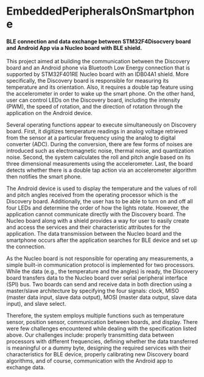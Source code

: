 # EmbeddedPeripheralsOnSmartphone
#### BLE connection and data exchange between STM32F4Disocvery board and Android App via a Nucleo board with BLE shield.

This project aimed at building the communication between the Discovery board and an Android phone via Bluetooth Low Energy connection that is supported by STM32F401RE Nucleo board with an IDB04A1 shield. More specifically, the Discovery board is responsible for measuring its temperature and its orientation. Also, it requires a double tap feature using the accelerometer in order to wake up the smart phone. On the other hand, user can control LEDs on the Discovery board, including the intensity (PWM), the speed of rotation, and the direction of rotation through the application on the Android device.

Several operating functions appear to execute simultaneously on Discovery board. First, it digitizes temperature readings in analog voltage retrieved from the sensor at a particular frequency using the analog to digital converter (ADC). During the conversion, there are few forms of noises are introduced such as electromagnetic noise, thermal noise, and quantization noise. Second, the system calculates the roll and pitch angle based on its three dimensional measurements using the accelerometer. Last, the board detects whether there is a double tap action via an accelerometer algorithm then notifies the smart phone.

The Android device is used to display the temperature and the values of roll and pitch angles received from the operating processor which is the Discovery board. Additionally, the user has to be able to turn on and off all four LEDs and determine the order of how the lights rotate. However, the application cannot communicate directly with the Discovery board. The Nucleo board along with a shield provides a way for user to easily create and access the services and their characteristic attributes for the application. The data transmission between the Nucleo board and the smartphone occurs after the application searches for BLE device and set up the connection.

As the Nucleo board is not responsible for operating any measurements, a simple built-in communication protocol is implemented for two processors. While the data (e.g., the temperature and the angles) is ready, the Discovery board transfers data to the Nucleo board over serial peripheral interface (SPI) bus. Two boards can send and receive data in both direction using a master/slave architecture by specifying the four signals: clock, MISO (master data input, slave data output), MOSI (master data output, slave data input), and slave select.

Therefore, the system employs multiple functions such as temperature sensor, position sensor, communication between boards, and display. There were few challenges encountered while dealing with the specification listed above. Our challenges include: properly transmitting data between processors with different frequencies, defining whether the data transferred is meaningful or a dummy byte, designing the required services with their characteristics for BLE device, properly calibrating new Discovery board algorithms, and of course, communication with the Android app to exchange data.
